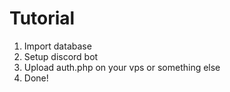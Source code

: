 # Tutorial

1. Import database
2. Setup discord bot
3. Upload auth.php on your vps or something else
4. Done!
